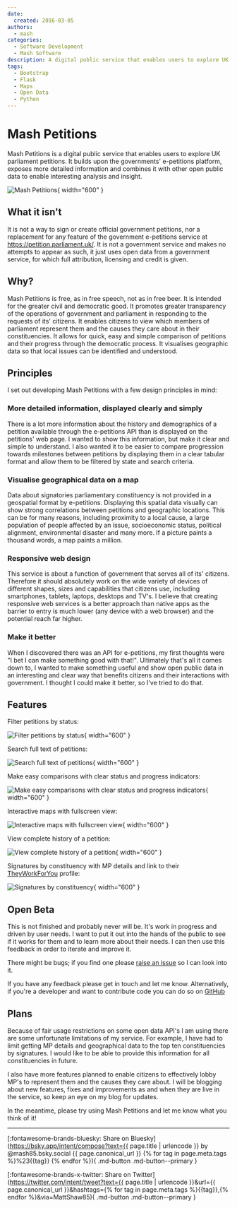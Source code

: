 ```yaml
---
date:
  created: 2016-03-05
authors:
  - mash
categories:
  - Software Development
  - Mash Software
description: A digital public service that enables users to explore UK government and parliament petitions.
tags:
  - Bootstrap
  - Flask
  - Maps
  - Open Data
  - Python
---
```


# Mash Petitions

Mash Petitions is a digital public service that enables users to explore UK parliament petitions. It builds upon the governments' e-petitions platform, exposes more detailed information and combines it with other open public data to enable interesting analysis and insight.

<!-- more -->

![Mash Petitions](../../assets/images/petitions-main.png){ width="600" }

## What it isn't

It is not a way to sign or create official government petitions, nor a replacement for any feature of the government e-petitions service at <https://petition.parliament.uk/>. It is not a government service and makes no attempts to appear as such, it just uses open data from a government service, for which full attribution, licensing and credit is given.

## Why?

Mash Petitions is free, as in free speech, not as in free beer. It is intended for the greater civil and democratic good. It promotes greater transparency of the operations of government and parliament in responding to the requests of its' citizens. It enables citizens to view which members of parliament represent them and the causes they care about in their constituencies. It allows for quick, easy and simple comparison of petitions and their progress through the democratic process. It visualises geographic data so that local issues can be identified and understood.

## Principles

I set out developing Mash Petitions with a few design principles in mind:

### More detailed information, displayed clearly and simply

There is a lot more information about the history and demographics of a petition available through the e-petitions API than is displayed on the petitions' web page. I wanted to show this information, but make it clear and simple to understand. I also wanted it to be easier to compare progression towards milestones between petitions by displaying them in a clear tabular format and allow them to be filtered by state and search criteria.

### Visualise geographical data on a map

Data about signatories parliamentary constituency is not provided in a geospatial format by e-petitions. Displaying this spatial data visually can show strong correlations between petitions and geographic locations. This can be for many reasons, including proximity to a local cause, a large population of people affected by an issue, socioeconomic status, political alignment, environmental disaster and many more. If a picture paints a thousand words, a map paints a million.

### Responsive web design

This service is about a function of government that serves all of its' citizens. Therefore it should absolutely work on the wide variety of devices of different shapes, sizes and capabilities that citizens use, including smartphones, tablets, laptops, desktops and TV's. I believe that creating responsive web services is a better approach than native apps as the barrier to entry is much lower (any device with a web browser) and the potential reach far higher.

### Make it better

When I discovered there was an API for e-petitions, my first thoughts were "I bet I can make something good with that!". Ultimately that's all it comes down to, I wanted to make something useful and show open public data in an interesting and clear way that benefits citizens and their interactions with government. I thought I could make it better, so I've tried to do that.

## Features

Filter petitions by status:

![Filter petitions by status](../../assets/images/petitions-filter.png){ width="600" }

Search full text of petitions:

![Search full text of petitions](../../assets/images/petitions-search.png){ width="600" }

Make easy comparisons with clear status and progress indicators:

![Make easy comparisons with clear status and progress indicators](../../assets/images/petitions-status.png){ width="600" }

Interactive maps with fullscreen view:

![Interactive maps with fullscreen view](../../assets/images/petitions-map.png){ width="600" }

View complete history of a petition:

![View complete history of a petition](../../assets/images/petitions-history.png){ width="600" }

Signatures by constituency with MP details and link to their [TheyWorkForYou](https://www.theyworkforyou.com/) profile:

![Signatures by constituency](../../assets/images/petitions-constituency.png){ width="600" }

## Open Beta

This is not finished and probably never will be. It's work in progress and driven by user needs. I want to put it out into the hands of the public to see if it works for them and to learn more about their needs. I can then use this feedback in order to iterate and improve it.

There might be bugs; if you find one please [raise an issue](https://github.com/MashSoftware/petitions/issues) so I can look into it.

If you have any feedback please get in touch and let me know. Alternatively, if you're a developer and want to contribute code you can do so on [GitHub](https://github.com/MashSoftware/petitions)

## Plans

Because of fair usage restrictions on some open data API's I am using there are some unfortunate limitations of my service. For example, I have had to limit getting MP details and geographical data to the top ten constituencies by signatures. I would like to be able to provide this information for all constituencies in future.

I also have more features planned to enable citizens to effectively lobby MP's to represent them and the causes they care about. I will be blogging about new features, fixes and improvements as and when they are live in the service, so keep an eye on my blog for updates.

In the meantime, please try using Mash Petitions and let me know what you think of it!

---

[:fontawesome-brands-bluesky: Share on Bluesky](https://bsky.app/intent/compose?text={{ page.title | urlencode }} by @mash85.bsky.social {{ page.canonical_url }} {% for tag in page.meta.tags %}%23{{tag}} {% endfor %}){ .md-button .md-button--primary }

[:fontawesome-brands-x-twitter: Share on Twitter](https://twitter.com/intent/tweet?text={{ page.title | urlencode }}&url={{ page.canonical_url }}&hashtags={% for tag in page.meta.tags %}{{tag}},{% endfor %}&via=MattShaw85){ .md-button .md-button--primary }
